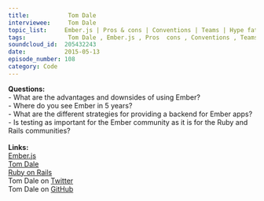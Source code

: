 ```yaml
--- 
title:           Tom Dale 
interviewee:     Tom Dale 
topic_list:     Ember.js | Pros & cons | Conventions | Teams | Hype fatigue | Release cycle | Big investment | FastBoot | Ember’s future | Backends | Adapter layer | Ember & testing | Generated tests | Ember.Container | RSpec & Capybara
tags:            Tom Dale , Ember.js , Pros  cons , Conventions , Teams , Hype fatigue , Release cycle , Big investment , FastBoot , Ember’s future , Backends , Adapter layer , Ember  testing , Generated tests , Ember.Container , RSpec  Capybara
soundcloud_id:  205432243
date:           2015-05-13
episode_number: 108
category: Code
---
```


<p class="show_notes_display"><b>Questions:</b><br>- What are the advantages and downsides of using Ember?<br>- Where do you see Ember in 5 years?<br>- What are the different strategies for providing a backend for Ember apps?<br>- Is testing as important for the Ember community as it is for the Ruby and Rails communities?<br><b><br>Links:<br></b><a rel="nofollow" target="_blank" href="http://emberjs.com/">Ember.js</a><br><a rel="nofollow" target="_blank" href="http://tomdale.net/">Tom Dale</a><br><a rel="nofollow" target="_blank" href="http://rubyonrails.org/">Ruby on Rails</a><br>Tom Dale on <a rel="nofollow" target="_blank" href="https://twitter.com/tomdale">Twitter</a> <br>Tom Dale on <a rel="nofollow" target="_blank" href="https://github.com/tomdale">GitHub</a></p>
